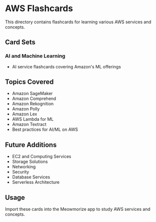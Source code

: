 # AWS Flashcards

This directory contains flashcards for learning various AWS services and concepts.

## Card Sets

### AI and Machine Learning
- AI service flashcards covering Amazon's ML offerings

## Topics Covered

- Amazon SageMaker
- Amazon Comprehend
- Amazon Rekognition
- Amazon Polly
- Amazon Lex
- AWS Lambda for ML
- Amazon Textract
- Best practices for AI/ML on AWS

## Future Additions
- EC2 and Computing Services
- Storage Solutions
- Networking
- Security
- Database Services
- Serverless Architecture

## Usage

Import these cards into the Meowmorize app to study AWS services and concepts.
